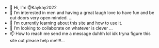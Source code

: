 - 👋 Hi, I’m @Kaykay2022
- 👀 I’m interested in men and having a great laugh love to have fun and be out doors very open minded. ...
- 🌱 I’m currently learning about this site and how to use it.
- 💞️ I’m looking to collaborate on whatever is clever ...
- 📫 How to reach me send me a message duhhh lol idk tryna figure this site out please help me!!!!...

<!---
Kaykay2022/Kaykay2022 is a ✨ special ✨ repository because its `README.md` (this file) appears on your GitHub profile.
You can click the Preview link to take a look at your changes.
--->
